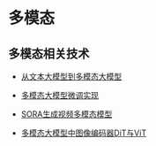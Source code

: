 # 多模态

## 多模态相关技术

- [从文本大模型到多模态大模型](./20230202-1945_从文本大模型到多模态大模型.md)

- [多模态大模型微调实现](./20230205-1952_多模态大模型微调逻辑实现.md)

- [SORA生成视频多模态模型](./20230218-2014_SORA生成视频多模态模型.md)

- [多模态大模型中图像编码器DiT与ViT](./20230226-1123_多模态大模型中图像编码器DiT与ViT)
